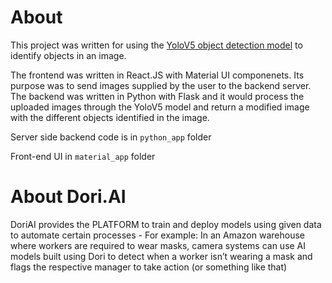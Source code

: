 
        
# About
 
 This project was written for using the [YoloV5 object detection model](https://github.com/ultralytics/yolov5) to identify objects in an image. 
 
 The frontend was written in React.JS with Material UI componenets. Its purpose was to send images supplied by the user to the backend server. 
 The backend was written in Python with Flask and it would process the uploaded images through the YoloV5 model and return a modified image with the different objects identified in the image. 
        

Server side backend code is in `python_app` folder

Front-end UI in `material_app` folder

#  About Dori.AI
DoriAI provides the PLATFORM to train and deploy models using given data to automate certain processes
        - For example: In an Amazon warehouse where workers are required to wear masks, camera systems can use AI models built using Dori to detect when a worker isn’t wearing a mask and flags the respective manager to take action (or something like that)

